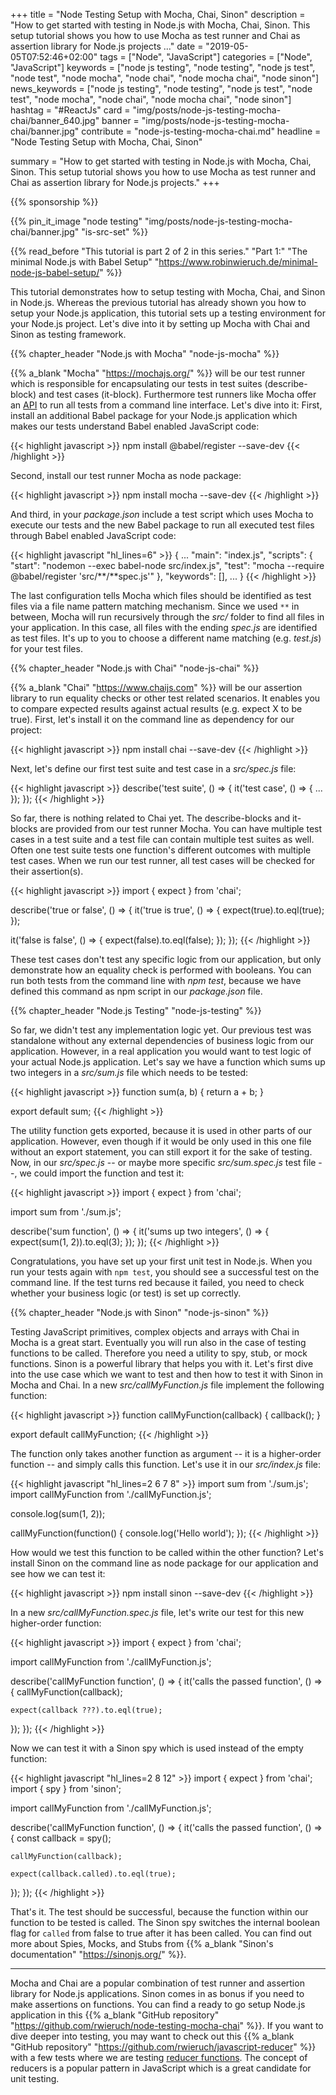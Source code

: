 +++
title = "Node Testing Setup with Mocha, Chai, Sinon"
description = "How to get started with testing in Node.js with Mocha, Chai, Sinon. This setup tutorial shows you how to use Mocha as test runner and Chai as assertion library for Node.js projects ..."
date = "2019-05-05T07:52:46+02:00"
tags = ["Node", "JavaScript"]
categories = ["Node", "JavaScript"]
keywords = ["node js testing", "node testing", "node js test", "node test", "node mocha", "node chai", "node mocha chai", "node sinon"]
news_keywords = ["node js testing", "node testing", "node js test", "node test", "node mocha", "node chai", "node mocha chai", "node sinon"]
hashtag = "#ReactJs"
card = "img/posts/node-js-testing-mocha-chai/banner_640.jpg"
banner = "img/posts/node-js-testing-mocha-chai/banner.jpg"
contribute = "node-js-testing-mocha-chai.md"
headline = "Node Testing Setup with Mocha, Chai, Sinon"

summary = "How to get started with testing in Node.js with Mocha, Chai, Sinon. This setup tutorial shows you how to use Mocha as test runner and Chai as assertion library for Node.js projects."
+++

{{% sponsorship %}}

{{% pin_it_image "node testing" "img/posts/node-js-testing-mocha-chai/banner.jpg" "is-src-set" %}}

{{% read_before "This tutorial is part 2 of 2 in this series." "Part 1:" "The minimal Node.js with Babel Setup" "https://www.robinwieruch.de/minimal-node-js-babel-setup/" %}}

This tutorial demonstrates how to setup testing with Mocha, Chai, and Sinon in Node.js. Whereas the previous tutorial has already shown you how to setup your Node.js application, this tutorial sets up a testing environment for your Node.js project. Let's dive into it by setting up Mocha with Chai and Sinon as testing framework.

{{% chapter_header "Node.js with Mocha" "node-js-mocha" %}}

{{% a_blank "Mocha" "https://mochajs.org/" %}} will be our test runner which is responsible for encapsulating our tests in test suites (describe-block) and test cases (it-block). Furthermore test runners like Mocha offer an [API](https://www.robinwieruch.de/what-is-an-api-javascript/) to run all tests from a command line interface. Let's dive into it: First, install an additional Babel package for your Node.js application which makes our tests understand Babel enabled JavaScript code:

{{< highlight javascript >}}
npm install @babel/register --save-dev
{{< /highlight >}}

Second, install our test runner Mocha as node package:

{{< highlight javascript >}}
npm install mocha --save-dev
{{< /highlight >}}

And third, in your *package.json* include a test script which uses Mocha to execute our tests and the new Babel package to run all executed test files through Babel enabled JavaScript code:

{{< highlight javascript "hl_lines=6" >}}
{
  ...
  "main": "index.js",
  "scripts": {
    "start": "nodemon --exec babel-node src/index.js",
    "test": "mocha --require @babel/register 'src/**/**spec.js'"
  },
  "keywords": [],
  ...
}
{{< /highlight >}}

The last configuration tells Mocha which files should be identified as test files via a file name pattern matching mechanism. Since we used `**` in between, Mocha will run recursively through the *src/* folder to find all files in your application. In this case, all files with the ending *spec.js* are identified as test files. It's up to you to choose a different name matching (e.g. *test.js*) for your test files.

{{% chapter_header "Node.js with Chai" "node-js-chai" %}}

{{% a_blank "Chai" "https://www.chaijs.com" %}} will be our assertion library to run equality checks or other test related scenarios. It enables you to compare expected results against actual results (e.g. expect X to be true). First, let's install it on the command line as dependency for our project:

{{< highlight javascript >}}
npm install chai --save-dev
{{< /highlight >}}

Next, let's define our first test suite and test case in a *src/spec.js* file:

{{< highlight javascript >}}
describe('test suite', () => {
  it('test case', () => {
    ...
  });
});
{{< /highlight >}}

So far, there is nothing related to Chai yet. The describe-blocks and it-blocks are provided from our test runner Mocha. You can have multiple test cases in a test suite and a test file can contain multiple test suites as well. Often one test suite tests one function's different outcomes with multiple test cases. When we run our test runner, all test cases will be checked for their assertion(s).

{{< highlight javascript >}}
import { expect } from 'chai';

describe('true or false', () => {
  it('true is true', () => {
    expect(true).to.eql(true);
  });

  it('false is false', () => {
    expect(false).to.eql(false);
  });
});
{{< /highlight >}}

These test cases don't test any specific logic from our application, but only demonstrate how an equality check is performed with booleans. You can run both tests from the command line with *npm test*, because we have defined this command as npm script in our *package.json* file.

{{% chapter_header "Node.js Testing" "node-js-testing" %}}

So far, we didn't test any implementation logic yet. Our previous test was standalone without any external dependencies of business logic from our application. However, in a real application you would want to test logic of your actual Node.js application. Let's say we have a function which sums up two integers in a *src/sum.js* file which needs to be tested:

{{< highlight javascript >}}
function sum(a, b) {
  return a + b;
}

export default sum;
{{< /highlight >}}

The utility function gets exported, because it is used in other parts of our application. However, even though if it would be only used in this one file without an export statement, you can still export it for the sake of testing. Now, in our *src/spec.js* -- or maybe more specific *src/sum.spec.js* test file --, we could import the function and test it:

{{< highlight javascript >}}
import { expect } from 'chai';

import sum from './sum.js';

describe('sum function', () => {
  it('sums up two integers', () => {
    expect(sum(1, 2)).to.eql(3);
  });
});
{{< /highlight >}}

Congratulations, you have set up your first unit test in Node.js. When you run your tests again with `npm test`, you should see a successful test on the command line. If the test turns red because it failed, you need to check whether your business logic (or test) is set up correctly.

{{% chapter_header "Node.js with Sinon" "node-js-sinon" %}}

Testing JavaScript primitives, complex objects and arrays with Chai in Mocha is a great start.  Eventually you will run also in the case of testing functions to be called. Therefore you need a utility to spy, stub, or mock functions. Sinon is a powerful library that helps you with it. Let's first dive into the use case which we want to test and then how to test it with Sinon in Mocha and Chai. In a new *src/callMyFunction.js* file implement the following function:

{{< highlight javascript >}}
function callMyFunction(callback) {
  callback();
}

export default callMyFunction;
{{< /highlight >}}

The function only takes another function as argument -- it is a higher-order function -- and simply calls this function. Let's use it in our *src/index.js* file:

{{< highlight javascript "hl_lines=2 6 7 8" >}}
import sum from './sum.js';
import callMyFunction from './callMyFunction.js';

console.log(sum(1, 2));

callMyFunction(function() {
  console.log('Hello world');
});
{{< /highlight >}}

How would we test this function to be called within the other function? Let's install Sinon on the command line as node package for our application and see how we can test it:

{{< highlight javascript >}}
npm install sinon --save-dev
{{< /highlight >}}

In a new *src/callMyFunction.spec.js* file, let's write our test for this new higher-order function:

{{< highlight javascript >}}
import { expect } from 'chai';

import callMyFunction from './callMyFunction.js';

describe('callMyFunction function', () => {
  it('calls the passed function', () => {
    callMyFunction(callback);

    expect(callback ???).to.eql(true);
  });
});
{{< /highlight >}}

Now we can test it with a Sinon spy which is used instead of the empty function:

{{< highlight javascript "hl_lines=2 8 12" >}}
import { expect } from 'chai';
import { spy } from 'sinon';

import callMyFunction from './callMyFunction.js';

describe('callMyFunction function', () => {
  it('calls the passed function', () => {
    const callback = spy();

    callMyFunction(callback);

    expect(callback.called).to.eql(true);
  });
});
{{< /highlight >}}

That's it. The test should be successful, because the function within our function to be tested is called. The Sinon spy switches the internal boolean flag for `called` from false to true after it has been called. You can find out more about Spies, Mocks, and Stubs from {{% a_blank "Sinon's documentation" "https://sinonjs.org/" %}}.

<hr class="section-divider">

Mocha and Chai are a popular combination of test runner and assertion library for Node.js applications. Sinon comes in as bonus if you need to make assertions on functions. You can find a ready to go setup Node.js application in this {{% a_blank "GitHub repository" "https://github.com/rwieruch/node-testing-mocha-chai" %}}. If you want to dive deeper into testing, you may want to check out this {{% a_blank "GitHub repository" "https://github.com/rwieruch/javascript-reducer" %}} with a few tests where we are testing [reducer functions](https://www.robinwieruch.de/javascript-reducer). The concept of reducers is a popular pattern in JavaScript which is a great candidate for unit testing.